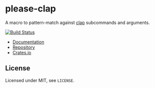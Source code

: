 # please-clap

A macro to pattern-match against [clap](https://github.com/kbknapp/clap-rs)
subcommands and arguments.

[![Build Status](https://travis-ci.org/untitaker/please-clap.svg?branch=master)](https://travis-ci.org/untitaker/please-clap)

- [Documentation](https://please-clap.unterwaditzer.net/)
- [Repository](https://github.com/untitaker/please-clap)
- [Crates.io](https://crates.io/crates/please-clap)

## License

Licensed under MIT, see ``LICENSE``.
